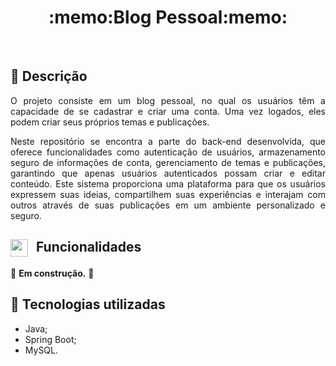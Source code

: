 <h1 align="center">:memo:Blog Pessoal:memo:</h1>
<Br>

## :memo: Descrição
<p align="justify">
  O projeto consiste em um blog pessoal, no qual os usuários têm a capacidade de se cadastrar e criar uma conta. Uma vez logados, eles podem criar seus próprios temas e publicações. 
  <p align="justify">Neste repositório se encontra a parte do back-end desenvolvida, que oferece funcionalidades como autenticação de usuários, armazenamento seguro de informações de conta, gerenciamento de temas e publicações, garantindo que apenas usuários autenticados possam criar e editar conteúdo. Este sistema proporciona uma plataforma para que os usuários expressem suas ideias, compartilhem suas experiências e interajam com outros através de suas publicações em um ambiente personalizado e seguro.</p>
</p>

##  <img align="center" src="https://i.imgur.com/OT1B2Qy.gif" width="28" height="28" style="margin-right: 8px;"> Funcionalidades
:construction: <b>Em construção.</b> :construction:

## :wrench: Tecnologias utilizadas
- Java;
- Spring Boot;
- MySQL.
